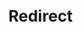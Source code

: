 ﻿---
layout: src/layouts/Redirect.astro
title: Redirect
redirect: https://yamldoc.liuyan.wang/docs/deployments/packages/troubleshoot-missing-packages
pubDate:  2023-01-01
navSearch: false
navSitemap: false
navMenu: false
---

